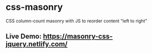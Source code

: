 # css-masonry
CSS column-count masonry with JS to reorder content "left to right"

## Live Demo: https://masonry-css-jquery.netlify.com/
